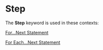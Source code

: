 
# Step <keyword>

The  **Step** keyword is used in these contexts:

[For...Next Statement](53e92bd3-1933-5bc7-f7a4-4e6a3d9bef4a.md)

[For Each...Next Statement](bbff57d3-3655-3426-02a1-ae6748736fb1.md)

